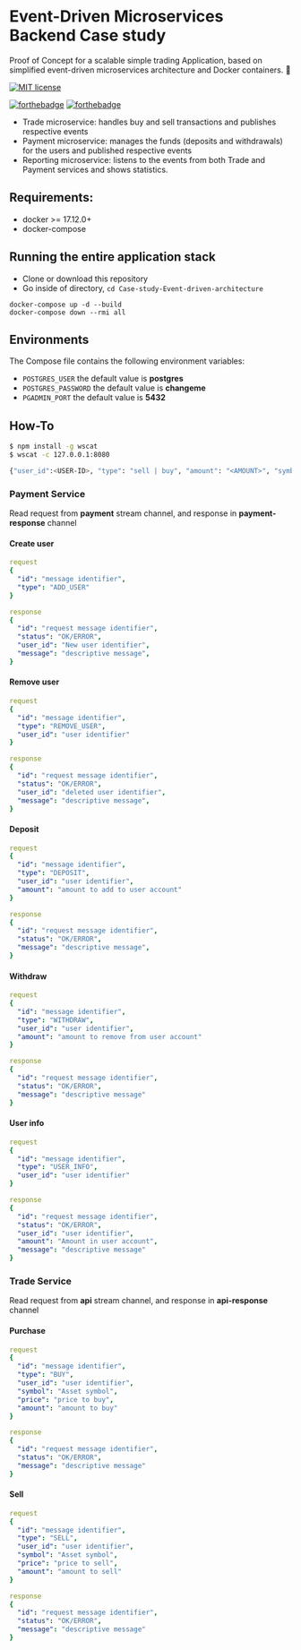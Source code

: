# Event-Driven Microservices Backend Case study

Proof of Concept for a scalable simple trading Application, based on simplified event-driven microservices architecture and Docker containers. :whale:

[![MIT license](https://img.shields.io/badge/License-MIT-blue.svg)](https://lbesson.mit-license.org/)

[![forthebadge](https://forthebadge.com/images/badges/made-with-javascript.svg)](https://forthebadge.com)
[![forthebadge](https://forthebadge.com/images/badges/built-with-love.svg)](https://forthebadge.com)


- Trade microservice: handles buy and sell transactions and publishes respective events
- Payment microservice: manages the funds (deposits and withdrawals) for the users and published respective events
- Reporting microservice: listens to the events from both Trade and Payment services and shows statistics. 

## Requirements:
* docker >= 17.12.0+
* docker-compose

## Running the entire application stack
* Clone or download this repository
* Go inside of directory,  `cd Case-study-Event-driven-architecture`
```
docker-compose up -d --build
docker-compose down --rmi all
```


## Environments
The Compose file contains the following environment variables:

* `POSTGRES_USER` the default value is **postgres**
* `POSTGRES_PASSWORD` the default value is **changeme**
* `PGADMIN_PORT` the default value is **5432**


## How-To

```sh
$ npm install -g wscat
$ wscat -c 127.0.0.1:8080

{"user_id":<USER-ID>, "type": "sell | buy", "amount": "<AMOUNT>", "symbol": "<SYMBOL-NAME>"}
```
### Payment Service
Read request from **payment** stream channel, and response in **payment-response** channel

#### Create user
```yaml
request
{
  "id": "message identifier",
  "type": "ADD_USER"
}

response
{
  "id": "request message identifier",
  "status": "OK/ERROR",
  "user_id": "New user identifier",
  "message": "descriptive message",
}
```
#### Remove user
```yaml
request
{
  "id": "message identifier",
  "type": "REMOVE_USER",
  "user_id": "user identifier"
}

response
{
  "id": "request message identifier",
  "status": "OK/ERROR",
  "user_id": "deleted user identifier",
  "message": "descriptive message",
}
```

#### Deposit
```yaml
request
{
  "id": "message identifier",
  "type": "DEPOSIT",
  "user_id": "user identifier",
  "amount": "amount to add to user account"
}

response
{
  "id": "request message identifier",
  "status": "OK/ERROR",
  "message": "descriptive message",
}
```

#### Withdraw
```yaml
request
{
  "id": "message identifier",
  "type": "WITHDRAW",
  "user_id": "user identifier",
  "amount": "amount to remove from user account"
}

response
{
  "id": "request message identifier",
  "status": "OK/ERROR",
  "message": "descriptive message"
}
```
#### User info
```yaml
request
{
  "id": "message identifier",
  "type": "USER_INFO",
  "user_id": "user identifier"
}

response
{
  "id": "request message identifier",
  "status": "OK/ERROR",
  "user_id": "user identifier",
  "amount": "Amount in user account",
  "message": "descriptive message"
}
```
### Trade Service
Read request from **api** stream channel, and response in **api-response** channel

#### Purchase
```yaml
request
{
  "id": "message identifier",
  "type": "BUY",
  "user_id": "user identifier",
  "symbol": "Asset symbol",
  "price": "price to buy",
  "amount": "amount to buy"
}

response
{
  "id": "request message identifier",
  "status": "OK/ERROR",
  "message": "descriptive message"
}
```

#### Sell
```yaml
request
{
  "id": "message identifier",
  "type": "SELL",
  "user_id": "user identifier",
  "symbol": "Asset symbol",
  "price": "price to sell",
  "amount": "amount to sell"
}

response
{
  "id": "request message identifier",
  "status": "OK/ERROR",
  "message": "descriptive message"
}
```
